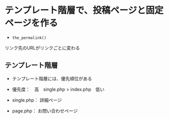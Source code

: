 # テンプレート階層で、投稿ページと固定ページを作る

- `the_permalink()`

リンク先のURLがリンクごとに変わる

## テンプレート階層

- テンプレート階層には、優先順位がある

- 優先度：　高　single.php > index.php　低い

- single.php： 詳細ページ

- page.php： お問い合わせページ
